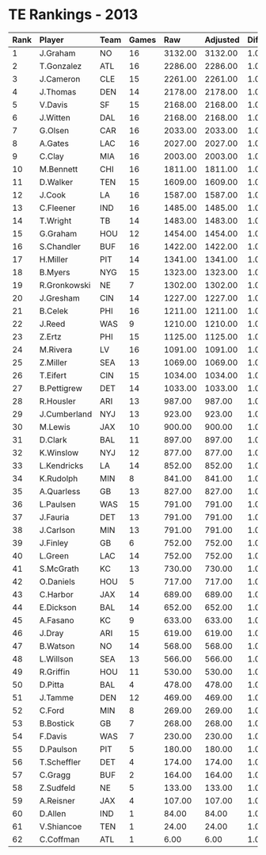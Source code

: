 # TE Rankings - 2013

| Rank | Player       | Team | Games | Raw     | Adjusted | Difficulty | Avg/Game | Typical | Consistency | Trend    |
| :----| :------------| :----| :-----| :-------| :--------| :----------| :--------| :-------| :-----------| :--------|
| 1    | J.Graham     | NO   | 16    | 3132.00 | 3132.00  | 1.000      | 195.75   | 195.50  | 8/1/7       | +125.6%  |
| 2    | T.Gonzalez   | ATL  | 16    | 2286.00 | 2286.00  | 1.000      | 142.88   | 144.50  | 9/2/5       | +141.2%  |
| 3    | J.Cameron    | CLE  | 15    | 2261.00 | 2261.00  | 1.000      | 150.73   | 171.50  | 10/0/5      | +160.2%  |
| 4    | J.Thomas     | DEN  | 14    | 2178.00 | 2178.00  | 1.000      | 155.57   | 145.00  | 7/2/5       | +100.4%  |
| 5    | V.Davis      | SF   | 15    | 2168.00 | 2168.00  | 1.000      | 144.53   | 138.00  | 7/2/6       | +174.5%  |
| 6    | J.Witten     | DAL  | 16    | 2168.00 | 2168.00  | 1.000      | 135.50   | 156.00  | 10/0/6      | +216.9%  |
| 7    | G.Olsen      | CAR  | 16    | 2033.00 | 2033.00  | 1.000      | 127.06   | 135.00  | 7/2/7       | +75.8%   |
| 8    | A.Gates      | LAC  | 16    | 2027.00 | 2027.00  | 1.000      | 126.69   | 122.00  | 8/2/6       | +108.1%  |
| 9    | C.Clay       | MIA  | 16    | 2003.00 | 2003.00  | 1.000      | 125.19   | 126.00  | 10/0/6      | +134.4%  |
| 10   | M.Bennett    | CHI  | 16    | 1811.00 | 1811.00  | 1.000      | 113.19   | 111.50  | 8/1/7       | +143.0%  |
| 11   | D.Walker     | TEN  | 15    | 1609.00 | 1609.00  | 1.000      | 107.27   | 107.50  | 9/0/6       | +139.9%  |
| 12   | J.Cook       | LA   | 16    | 1587.00 | 1587.00  | 1.000      | 99.19    | 93.50   | 8/2/6       | +175.2%  |
| 13   | C.Fleener    | IND  | 16    | 1485.00 | 1485.00  | 1.000      | 92.81    | 100.50  | 9/2/5       | +262.6%  |
| 14   | T.Wright     | TB   | 14    | 1483.00 | 1483.00  | 1.000      | 105.93   | 103.00  | 7/1/6       | +246.7%  |
| 15   | G.Graham     | HOU  | 12    | 1454.00 | 1454.00  | 1.000      | 121.17   | 131.50  | 9/0/3       | INACTIVE |
| 16   | S.Chandler   | BUF  | 16    | 1422.00 | 1422.00  | 1.000      | 88.88    | 83.50   | 8/0/8       | +116.7%  |
| 17   | H.Miller     | PIT  | 14    | 1341.00 | 1341.00  | 1.000      | 95.79    | 101.50  | 9/1/4       | +117.8%  |
| 18   | B.Myers      | NYG  | 15    | 1323.00 | 1323.00  | 1.000      | 88.20    | 84.50   | 9/0/6       | +211.7%  |
| 19   | R.Gronkowski | NE   | 7     | 1302.00 | 1302.00  | 1.000      | 186.00   | 162.00  | 2/1/4       | INACTIVE |
| 20   | J.Gresham    | CIN  | 14    | 1227.00 | 1227.00  | 1.000      | 87.64    | 89.50   | 6/3/5       | +101.5%  |
| 21   | B.Celek      | PHI  | 16    | 1211.00 | 1211.00  | 1.000      | 75.69    | 83.00   | 9/0/7       | +282.5%  |
| 22   | J.Reed       | WAS  | 9     | 1210.00 | 1210.00  | 1.000      | 134.44   | 145.50  | 6/0/3       | INACTIVE |
| 23   | Z.Ertz       | PHI  | 15    | 1125.00 | 1125.00  | 1.000      | 75.00    | 55.00   | 6/2/7       | +272.5%  |
| 24   | M.Rivera     | LV   | 16    | 1091.00 | 1091.00  | 1.000      | 68.19    | 81.50   | 11/1/4      | +195.3%  |
| 25   | Z.Miller     | SEA  | 13    | 1069.00 | 1069.00  | 1.000      | 82.23    | 77.50   | 6/2/5       | +216.2%  |
| 26   | T.Eifert     | CIN  | 15    | 1034.00 | 1034.00  | 1.000      | 68.93    | 66.00   | 8/0/7       | +212.8%  |
| 27   | B.Pettigrew  | DET  | 14    | 1033.00 | 1033.00  | 1.000      | 73.79    | 73.00   | 5/3/6       | +153.8%  |
| 28   | R.Housler    | ARI  | 13    | 987.00  | 987.00   | 1.000      | 75.92    | 80.00   | 6/2/5       | +320.9%  |
| 29   | J.Cumberland | NYJ  | 13    | 923.00  | 923.00   | 1.000      | 71.00    | 64.50   | 7/0/6       | +293.8%  |
| 30   | M.Lewis      | JAX  | 10    | 900.00  | 900.00   | 1.000      | 90.00    | 84.00   | 4/1/5       | +161.4%  |
| 31   | D.Clark      | BAL  | 11    | 897.00  | 897.00   | 1.000      | 81.55    | 62.00   | 3/3/5       | INACTIVE |
| 32   | K.Winslow    | NYJ  | 12    | 877.00  | 877.00   | 1.000      | 73.08    | 77.00   | 8/1/3       | +200.5%  |
| 33   | L.Kendricks  | LA   | 14    | 852.00  | 852.00   | 1.000      | 60.86    | 60.00   | 7/1/6       | +170.4%  |
| 34   | K.Rudolph    | MIN  | 8     | 841.00  | 841.00   | 1.000      | 105.12   | 106.00  | 5/1/2       | INACTIVE |
| 35   | A.Quarless   | GB   | 13    | 827.00  | 827.00   | 1.000      | 63.62    | 46.50   | 7/1/5       | +286.9%  |
| 36   | L.Paulsen    | WAS  | 15    | 791.00  | 791.00   | 1.000      | 52.73    | 47.00   | 8/0/7       | +599.0%  |
| 37   | J.Fauria     | DET  | 13    | 791.00  | 791.00   | 1.000      | 60.85    | 51.50   | 6/1/6       | +460.0%  |
| 38   | J.Carlson    | MIN  | 13    | 791.00  | 791.00   | 1.000      | 60.85    | 46.50   | 7/1/5       | INACTIVE |
| 39   | J.Finley     | GB   | 6     | 752.00  | 752.00   | 1.000      | 125.33   | 137.50  | 3/0/3       | INACTIVE |
| 40   | L.Green      | LAC  | 14    | 752.00  | 752.00   | 1.000      | 53.71    | 44.50   | 8/0/6       | +889.9%  |
| 41   | S.McGrath    | KC   | 13    | 730.00  | 730.00   | 1.000      | 56.15    | 50.00   | 7/0/6       | +314.9%  |
| 42   | O.Daniels    | HOU  | 5     | 717.00  | 717.00   | 1.000      | 143.40   | 129.00  | 2/1/2       | INACTIVE |
| 43   | C.Harbor     | JAX  | 14    | 689.00  | 689.00   | 1.000      | 49.21    | 48.00   | 7/0/7       | +394.0%  |
| 44   | E.Dickson    | BAL  | 14    | 652.00  | 652.00   | 1.000      | 46.57    | 51.50   | 9/0/5       | +210.1%  |
| 45   | A.Fasano     | KC   | 9     | 633.00  | 633.00   | 1.000      | 70.33    | 78.00   | 6/0/3       | +169.2%  |
| 46   | J.Dray       | ARI  | 15    | 619.00  | 619.00   | 1.000      | 41.27    | 42.50   | 9/1/5       | +318.7%  |
| 47   | B.Watson     | NO   | 14    | 568.00  | 568.00   | 1.000      | 40.57    | 43.00   | 8/0/6       | +311.7%  |
| 48   | L.Willson    | SEA  | 13    | 566.00  | 566.00   | 1.000      | 43.54    | 29.50   | 6/0/7       | +549.4%  |
| 49   | R.Griffin    | HOU  | 11    | 530.00  | 530.00   | 1.000      | 48.18    | 47.00   | 6/0/5       | +1288.9% |
| 50   | D.Pitta      | BAL  | 4     | 478.00  | 478.00   | 1.000      | 119.50   | 133.00  | 2/0/2       | N/A      |
| 51   | J.Tamme      | DEN  | 12    | 469.00  | 469.00   | 1.000      | 39.08    | 40.50   | 8/0/4       | +668.5%  |
| 52   | C.Ford       | MIN  | 8     | 269.00  | 269.00   | 1.000      | 33.62    | 45.00   | 6/0/2       | +568.6%  |
| 53   | B.Bostick    | GB   | 7     | 268.00  | 268.00   | 1.000      | 38.29    | 28.00   | 3/0/4       | +6525.0% |
| 54   | F.Davis      | WAS  | 7     | 230.00  | 230.00   | 1.000      | 32.86    | 29.50   | 4/0/3       | +419.8%  |
| 55   | D.Paulson    | PIT  | 5     | 180.00  | 180.00   | 1.000      | 36.00    | 30.50   | 3/0/2       | N/A      |
| 56   | T.Scheffler  | DET  | 4     | 174.00  | 174.00   | 1.000      | 43.50    | 67.50   | 3/0/1       | INACTIVE |
| 57   | C.Gragg      | BUF  | 2     | 164.00  | 164.00   | 1.000      | 82.00    | 82.00   | 1/0/1       | N/A      |
| 58   | Z.Sudfeld    | NE   | 5     | 133.00  | 133.00   | 1.000      | 26.60    | 19.00   | 3/0/2       | N/A      |
| 59   | A.Reisner    | JAX  | 4     | 107.00  | 107.00   | 1.000      | 26.75    | 36.50   | 3/0/1       | INACTIVE |
| 60   | D.Allen      | IND  | 1     | 84.00   | 84.00    | 1.000      | 84.00    | 84.00   | 0/1/0       | INACTIVE |
| 61   | V.Shiancoe   | TEN  | 1     | 24.00   | 24.00    | 1.000      | 24.00    | 24.00   | 0/1/0       | INACTIVE |
| 62   | C.Coffman    | ATL  | 1     | 6.00    | 6.00     | 1.000      | 6.00     | 6.00    | 0/1/0       | INACTIVE |

